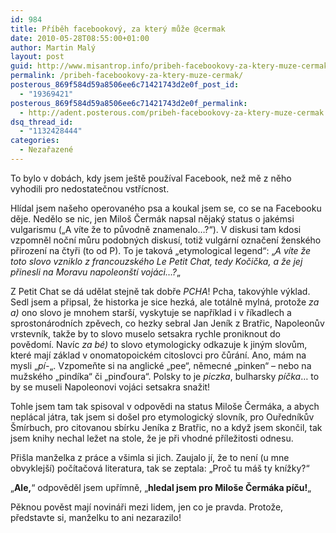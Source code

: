 ```yaml
---
id: 984
title: Příběh facebookový, za který může @cermak
date: 2010-05-28T08:55:00+01:00
author: Martin Malý
layout: post
guid: http://www.misantrop.info/pribeh-facebookovy-za-ktery-muze-cermak/
permalink: /pribeh-facebookovy-za-ktery-muze-cermak/
posterous_869f584d59a8506ee6c71421743d2e0f_post_id:
  - "19369421"
posterous_869f584d59a8506ee6c71421743d2e0f_permalink:
  - http://adent.posterous.com/pribeh-facebookovy-za-ktery-muze-cermak
dsq_thread_id:
  - "1132428444"
categories:
  - Nezařazené
---
```

To bylo v dobách, kdy jsem ještě používal Facebook, než mě z něho vyhodili pro nedostatečnou vstřícnost.

Hlídal jsem našeho operovaného psa a koukal jsem se, co se na Facebooku děje. Nedělo se nic, jen Miloš Čermák napsal nějaký status o jakémsi vulgarismu (&#8222;A víte že to původně znamenalo&#8230;?&#8220;). V diskusi tam kdosi vzpomněl noční můru podobných diskusí, totiž vulgární označení ženského přirození na čtyři (to od P). To je taková &#8222;etymological legend&#8220;: &#8222;_A víte že toto slovo vzniklo z francouzského Le Petit Chat, tedy Kočička, a že jej přinesli na Moravu napoleonští vojáci&#8230;?_&#8222;

Z Petit Chat se dá udělat stejně tak dobře _PCHA_! Pcha, takovýhle výklad. Sedl jsem a připsal, že historka je sice hezká, ale totálně mylná, protože _za a)_ ono slovo je mnohem starší, vyskytuje se například i v říkadlech a sprostonárodních zpěvech, co hezky sebral Jan Jeník z Bratřic, Napoleonův vrstevník, takže by to slovo muselo setsakra rychle proniknout do povědomí. Navíc _za bé)_ to slovo etymologicky odkazuje k jiným slovům, které mají základ v onomatopoickém citoslovci pro čůrání. Ano, mám na mysli &#8222;_pí-_&#8222;. Vzpomeňte si na anglické &#8222;pee&#8220;, němecné &#8222;pinken&#8220; &#8211; nebo na mužského &#8222;pindíka&#8220; či &#8222;pinďoura&#8220;. Polsky to je _piczka_, bulharsky _píčka_&#8230; to by se museli Napoleonovi vojáci setsakra snažit!

Tohle jsem tam tak spisoval v odpovědi na status Miloše Čermáka, a abych neplácal játra, tak jsem si došel pro etymologický slovník, pro Ouředníkův Šmírbuch, pro citovanou sbírku Jeníka z Bratřic, no a když jsem skončil, tak jsem knihy nechal ležet na stole, že je při vhodné příležitosti odnesu.

Přišla manželka z práce a všimla si jich. Zaujalo jí, že to není (u mne obvyklejší) počítačová literatura, tak se zeptala: &#8222;Proč tu máš ty knížky?&#8220;

&#8222;**Ale,**&#8220; odpověděl jsem upřímně, &#8222;**hledal jsem pro Miloše Čermáka píču!**&#8222;

Pěknou pověst mají novináři mezi lidem, jen co je pravda. Protože, představte si, manželku to ani nezarazilo!